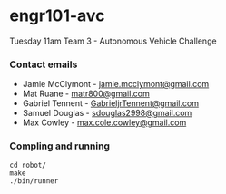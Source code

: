 # engr101-avc
Tuesday 11am Team 3 - Autonomous Vehicle Challenge
### Contact emails

* Jamie McClymont - jamie.mcclymont@gmail.com
* Mat Ruane - matr800@gmail.com
* Gabriel Tennent - GabrieljrTennent@gmail.com
* Samuel Douglas - sdouglas2998@gmail.com
* Max Cowley  - max.cole.cowley@gmail.com

### Compling and running
```
cd robot/
make
./bin/runner 
```
